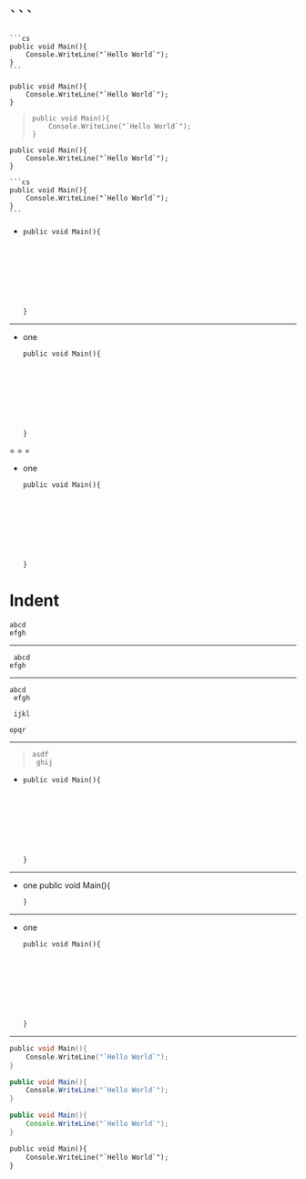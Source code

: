 ﻿# ` ``` `

````
```cs
public void Main(){
    Console.WriteLine("`Hello World`");
}
```
````

```
public void Main(){
    Console.WriteLine("`Hello World`");
}
```

> ```
> public void Main(){
>     Console.WriteLine("`Hello World`");
> }
> ```

   ```
   public void Main(){
       Console.WriteLine("`Hello World`");
   }
   ```


    ```cs
    public void Main(){
        Console.WriteLine("`Hello World`");
    }
    ```

* ```
  public void Main(){




  




  }
  ```

* * *

+ one
  ```
  public void Main(){




  




  }
  ```

= = =

+ one

  ```
  public void Main(){




  




  }
  ```

# Indent

    abcd
    efgh

---

     abcd
    efgh

---

    abcd
     efgh
     
     ijkl

    opqr
    
---

>     asdf
>      ghij

*   
      public void Main(){




  




      }

* * *

+ one
      public void Main(){




  




      }

* * *

+ one

      public void Main(){




  




      }

* * *

```c
public void Main(){
    Console.WriteLine("`Hello World`");
}
```

```cs
public void Main(){
    Console.WriteLine("`Hello World`");
}
```

```java
public void Main(){
    Console.WriteLine("`Hello World`");
}
```

```html
public void Main(){
    Console.WriteLine("`Hello World`");
}
```